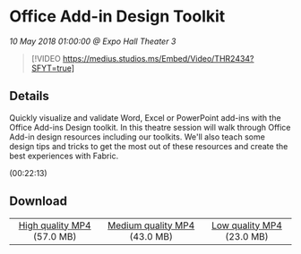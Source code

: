# Office Add-in Design Toolkit

*10 May 2018 01:00:00 @ Expo Hall Theater 3*

> [!VIDEO https://medius.studios.ms/Embed/Video/THR2434?SFYT=true]

## Details

<p>Quickly visualize and validate Word, Excel or PowerPoint add-ins with the Office Add-ins Design toolkit. In this theatre session will walk through Office Add-in design resources including our toolkits. We'll also teach some design tips and tricks to get the most out of these resources and create the best experiences with Fabric.</p> (00:22:13)

## Download

||||
|:--:|:----:|:-:|
|[High quality MP4](https://sec.ch9.ms/ch9/84dc/461ddacc-70ca-468a-82f7-1c5ea00984dc/THR2434_high.mp4) (57.0 MB)|[Medium quality MP4](https://sec.ch9.ms/ch9/84dc/461ddacc-70ca-468a-82f7-1c5ea00984dc/THR2434_mid.mp4) (43.0 MB)|[Low quality MP4](https://sec.ch9.ms/ch9/84dc/461ddacc-70ca-468a-82f7-1c5ea00984dc/THR2434.mp4) (23.0 MB)|